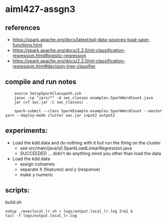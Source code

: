 # aiml427-assgn3

## references
* https://spark.apache.org/docs/latest/sql-data-sources-load-save-functions.html
* https://spark.apache.org/docs/2.2.0/ml-classification-regression.html#logistic-regression
* https://spark.apache.org/docs/2.2.0/ml-classification-regression.html#decision-tree-classifier

## compile and run notes
```
	source SetupSparkClasspath.zsh
	javac -cp "jars/*" -d swc_classes examples.SparkWordCount.java
	jar cvf swc.jar -C swc_classes/ .

	spark-submit --class SparkExample.examples.SparkWordCount --master yarn --deploy-mode cluster swc.jar input2 output2
```

## experiments:

* Load the kdd.data and do nothing with it but run the thing on the cluster
	* see src/main/java/q1.SparkLoadLinearRegression.java
	* SUCCEEDED ... didn't do anything mind you other than load the data
* Load the kdd.data
	* assign colnames
	* separate X (features) and y (response)
	* make y numeric
	
	
## scripts:

build.sh
```
nohup ./execlocal_lr.sh > logs/output.local_lr.log 2>&1 &
tail -f logs/output.local_lr.log

```

